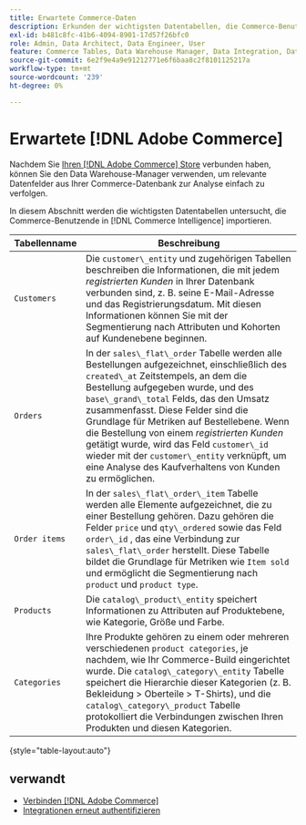 ```yaml
---
title: Erwartete Commerce-Daten
description: Erkunden der wichtigsten Datentabellen, die Commerce-Benutzende in Commerce Intelligence importieren
exl-id: b481c8fc-41b6-4094-8901-17d57f26bfc0
role: Admin, Data Architect, Data Engineer, User
feature: Commerce Tables, Data Warehouse Manager, Data Integration, Data Import/Export
source-git-commit: 6e2f9e4a9e91212771e6f6baa8c2f8101125217a
workflow-type: tm+mt
source-wordcount: '239'
ht-degree: 0%

---
```


# Erwartete [!DNL Adobe Commerce]

Nachdem Sie [Ihren [!DNL Adobe Commerce] Store](../../../data-analyst/importing-data/integrations/magento.md) verbunden haben, können Sie den Data Warehouse-Manager verwenden, um relevante Datenfelder aus Ihrer Commerce-Datenbank zur Analyse einfach zu verfolgen.

In diesem Abschnitt werden die wichtigsten Datentabellen untersucht, die Commerce-Benutzende in [!DNL Commerce Intelligence] importieren.

| **Tabellenname** | **Beschreibung** |
|-----|-----|
| `Customers` | Die `customer\_entity` und zugehörigen Tabellen beschreiben die Informationen, die mit jedem *registrierten Kunden* in Ihrer Datenbank verbunden sind, z. B. seine E-Mail-Adresse und das Registrierungsdatum. Mit diesen Informationen können Sie mit der Segmentierung nach Attributen und Kohorten auf Kundenebene beginnen. |
| `Orders` | In der `sales\_flat\_order` Tabelle werden alle Bestellungen aufgezeichnet, einschließlich des `created\_at` Zeitstempels, an dem die Bestellung aufgegeben wurde, und des `base\_grand\_total` Felds, das den Umsatz zusammenfasst. Diese Felder sind die Grundlage für Metriken auf Bestellebene. Wenn die Bestellung von einem *registrierten Kunden* getätigt wurde, wird das Feld `customer\_id` wieder mit der `customer\_entity` verknüpft, um eine Analyse des Kaufverhaltens von Kunden zu ermöglichen. |
| `Order items` | In der `sales\_flat\_order\_item` Tabelle werden alle Elemente aufgezeichnet, die zu einer Bestellung gehören. Dazu gehören die Felder `price` und `qty\_ordered` sowie das Feld `order\_id` , das eine Verbindung zur `sales\_flat\_order` herstellt. Diese Tabelle bildet die Grundlage für Metriken wie `Item sold` und ermöglicht die Segmentierung nach `product` und `product type`. |
| `Products` | Die `catalog\_product\_entity` speichert Informationen zu Attributen auf Produktebene, wie Kategorie, Größe und Farbe. |
| `Categories` | Ihre Produkte gehören zu einem oder mehreren verschiedenen `product categories`, je nachdem, wie Ihr Commerce-Build eingerichtet wurde. Die `catalog\_category\_entity` Tabelle speichert die Hierarchie dieser Kategorien (z. B. Bekleidung > Oberteile > T-Shirts), und die `catalog\_category\_product` Tabelle protokolliert die Verbindungen zwischen Ihren Produkten und diesen Kategorien. |

{style="table-layout:auto"}

## verwandt

* [Verbinden [!DNL Adobe Commerce]](../integrations/magento.md)
* [Integrationen erneut authentifizieren](https://experienceleague.adobe.com/docs/commerce-knowledge-base/kb/how-to/mbi-reauthenticating-integrations.html?lang=de)
